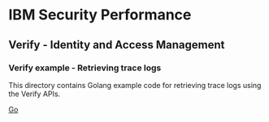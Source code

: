 # IBM Security Performance

## Verify - Identity and Access Management

### Verify example - Retrieving trace logs

This directory contains Golang example code for retrieving trace logs using the Verify APIs. 

[Go](go)